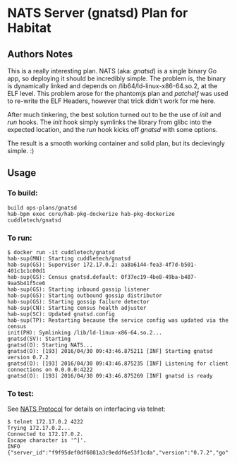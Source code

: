 # NATS Server (gnatsd) Plan for Habitat

## Authors Notes

This is a really interesting plan.  NATS (aka: _gnatsd_) is a single binary Go app, 
so deploying it should be incredibly simple.  The problem is, the binary is dynamically
linked and depends on /lib64/ld-linux-x86-64.so.2, at the ELF level.  This problem arose
for the phantomjs plan and _patchelf_ was used to re-write the ELF Headers, however that
trick didn't work for me here.  

After much tinkering, the best solution turned out to be the use of *init* and *run* hooks.  The
*init* hook simply symlinks the library from glibc into the expected location, and the *run*
hook kicks off _gnatsd_ with some options.

The result is a smooth working container and solid plan, but its decievingly simple. :)

## Usage

### To build:

```
build ops-plans/gnatsd
hab-bpm exec core/hab-pkg-dockerize hab-pkg-dockerize cuddletech/gnatsd
```


### To run:

```
$ docker run -it cuddletech/gnatsd
hab-sup(MN): Starting cuddletech/gnatsd
hab-sup(GS): Supervisor 172.17.0.2: aa8a6144-fea3-4f7d-b501-401c1c1c00d1
hab-sup(GS): Census gnatsd.default: 0f37ec19-4be8-49ba-b487-9aa5b41f5ce6
hab-sup(GS): Starting inbound gossip listener
hab-sup(GS): Starting outbound gossip distributor
hab-sup(GS): Starting gossip failure detector
hab-sup(CN): Starting census health adjuster
hab-sup(SC): Updated gnatsd.config
hab-sup(TP): Restarting because the service config was updated via the census
init(PH): Symlinking /lib/ld-linux-x86-64.so.2...
gnatsd(SV): Starting
gnatsd(O): Starting NATS...
gnatsd(O): [193] 2016/04/30 09:43:46.875211 [INF] Starting gnatsd version 0.7.2
gnatsd(O): [193] 2016/04/30 09:43:46.875235 [INF] Listening for client connections on 0.0.0.0:4222
gnatsd(O): [193] 2016/04/30 09:43:46.875269 [INF] gnatsd is ready
```

### To test:

See [NATS Protocol](http://nats.io/documentation/internals/nats-protocol/) for details on interfacing via telnet:

```
$ telnet 172.17.0.2 4222
Trying 172.17.0.2...
Connected to 172.17.0.2.
Escape character is '^]'.
INFO {"server_id":"f9f95def0df6081a3c9eddf6e53f1cda","version":"0.7.2","go":"go1.5.2","host":"0.0.0.0","port":4222,"auth_required":false,"ssl_required":false,"tls_required":false,"tls_verify":false,"max_payload":1048576} 
```

